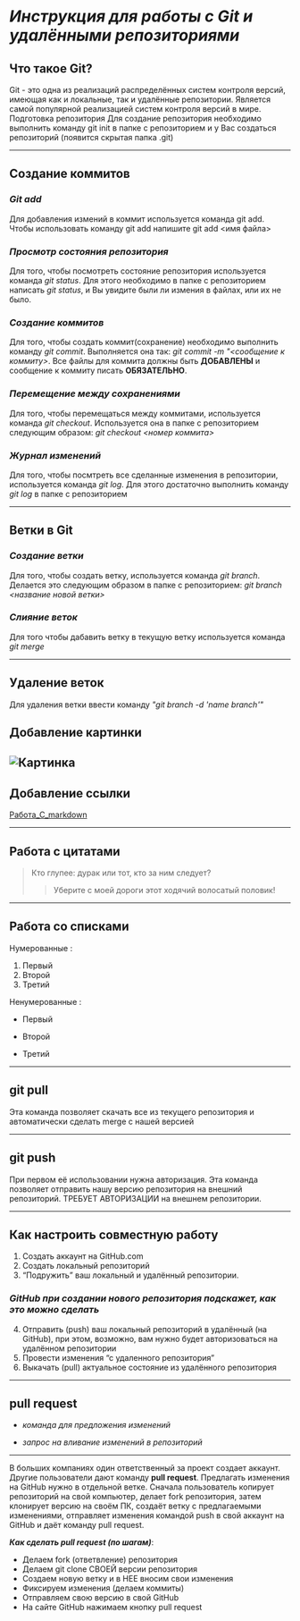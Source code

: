 # **_Инструкция для работы с Git и удалёнными репозиториями_**

## **Что такое Git?**
Git - это одна из реализаций распределённых систем контроля версий, имеющая как и локальные, так и удалённые репозитории. Является самой популярной реализацией систем контроля версий в мире.
Подготовка репозитория
Для создание репозитория необходимо выполнить команду git init  в папке с репозиторием и у Вас создаться репозиторий (появится скрытая папка .git)

---

## **Создание коммитов**

### _Git add_
Для добавления измений в коммит используется команда git add. Чтобы использовать команду git add напишите git add <имя файла>

### _Просмотр состояния репозитория_
Для того, чтобы посмотреть состояние репозитория используется команда _git status_. Для этого необходимо в папке с репозиторием написать _git status_, и Вы увидите были ли измения в файлах, или их не было.

### _Создание коммитов_
Для того, чтобы создать коммит(сохранение) необходимо выполнить команду _git commit_. Выполняется она так: _git commit -m "<сообщение к коммиту>_. Все файлы для коммита должны быть **ДОБАВЛЕНЫ** и сообщение к коммиту писать **ОБЯЗАТЕЛЬНО**.

### _Перемещение между сохранениями_
Для того, чтобы перемещаться между коммитами, используется команда _git checkout_. Используется она в папке с репозиторием следующим образом: _git checkout <номер коммита>_

### _Журнал изменений_
Для того, чтобы посмтреть все сделанные изменения в репозитории, используется команда _git log_. Для этого достаточно выполнить команду _git log_ в папке с репозиторием

---

## **Ветки в Git**

### _Создание ветки_

Для того, чтобы создать ветку, используется команда _git branch_. Делается это следующим образом в папке с репозиторием: _git branch <название новой ветки>_

### _Слияние веток_

Для того чтобы дабавить ветку в текущую ветку используется команда _git merge <name branch>_

---

## **Удаление веток**
Для удаления ветки ввести команду _"git branch -d 'name branch'"_
## **Добавление картинки**

![Картинка](https://i.ytimg.com/vi/T4V902rsodw/maxresdefault.jpg)
---

## **Добавление ссылки**

[Работа_С_markdown](https://lifehacker.ru/chto-takoe-markdown/?ysclid=l7nrh18u1k91907793)

---

## Работа с цитатами

>Кто глупее: дурак или тот, кто за ним следует?
>>Уберите с моей дороги этот ходячий волосатый половик!

---

## Работа со списками

Нумерованные : 

1. Первый
2. Второй
3. Третий

Ненумерованные :

* Первый
+ Второй
- Третий 

---

## __git pull__
Эта команда позволяет скачать все из текущего репозитория и автоматически сделать merge с нашей версией

---

## __git push__
При первом её использовании нужна авторизация.
Эта команда позволяет отправить нашу версию репозитория на внешний репозиторий. ТРЕБУЕТ АВТОРИЗАЦИИ на внешнем репозитории.

---

## __Как настроить совместную работу__

1. Создать аккаунт на GitHub.com
2. Создать локальный репозиторий
3. “Подружить” ваш локальный и удалённый репозитории. 
    
### _GitHub при создании нового репозитория подскажет, как это можно сделать_
    
4. Отправить (push) ваш локальный репозиторий в удалённый (на GitHub), при этом, возможно, вам нужно будет авторизоваться на удалённом репозитории
5. Провести изменения “с удаленного репозитория”
6. Выкачать (pull) актуальное состояние из удалённого репозитория

---

## __pull request__

- _команда для предложения изменений_ 

- _запрос на вливание изменений в репозиторий_

---

В больших компаниях один ответственный за проект создает аккаунт. Другие пользователи дают команду **pull request**. Предлагать изменения на GitHub нужно в отдельной ветке. 
Сначала пользователь копирует репозиторий на свой компьютер, делает fork репозитория, затем клонирует версию на своём ПК, создаёт ветку с предлагаемыми изменениями, отправляет изменения командой push в свой аккаунт на GitHub и даёт команду pull request.
    
***Как сделать pull request (по шагам)***:

- Делаем fork (ответвление) репозитория
- Делаем git clone СВОЕЙ версии репозитория
- Создаем новую ветку и в НЕЕ вносим свои изменения
- Фиксируем изменения (делаем коммиты)
- Отправляем свою версию в свой GitHub
- На сайте GitHub нажимаем кнопку pull request